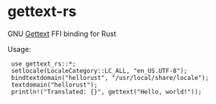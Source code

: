 # gettext-rs

GNU [Gettext](https://www.gnu.org/software/gettext/) FFI binding for Rust

Usage:

```
 use gettext_rs::*;
 setlocale(LocaleCategory::LC_ALL, "en_US.UTF-8");
 bindtextdomain("hellorust", "/usr/local/share/locale");
 textdomain("hellorust");
 println!("Translated: {}", gettext("Hello, world!"));
```

